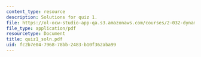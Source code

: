 ```yaml
---
content_type: resource
description: Solutions for quiz 1.
file: https://ol-ocw-studio-app-qa.s3.amazonaws.com/courses/2-032-dynamics-fall-2004/fc2b7e04796878bb2483b10f362aba99_quiz1_soln.pdf
file_type: application/pdf
resourcetype: Document
title: quiz1_soln.pdf
uid: fc2b7e04-7968-78bb-2483-b10f362aba99
---
```

